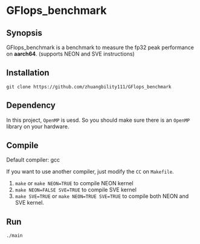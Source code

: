# GFlops_benchmark

## Synopsis
GFlops_benchmark is a benchmark to measure the fp32 peak performance on **aarch64**. (supports NEON and SVE instructions)

## Installation
`git clone https://github.com/zhuangbility111/GFlops_benchmark`

## Dependency
In this project, `OpenMP` is uesd. So you should make sure there is an `OpenMP` library on your hardware.

## Compile
Default compiler: gcc

If you want to use another compiler, just modify the `CC` on `Makefile`.

1. `make` or `make NEON=TRUE` to compile NEON kernel
2. `make NEON=FALSE SVE=TRUE` to compile SVE kernel
3. `make SVE=TRUE` or `make NEON=TRUE SVE=TRUE` to compile both NEON and SVE kernel.

## Run

`./main`